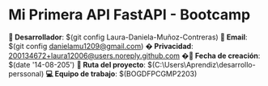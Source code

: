 # Mi Primera API FastAPI - Bootcamp

**👤 Desarrollador**: $(git config Laura-Daniela-Muñoz-Contreras)
**📧 Email**: $(git config danielamu1209@gmail.com)
**� Privacidad**: 200134672+laura12006@users.noreply.github.com 
**�📅 Fecha de creación**: $(date '14-08-205')
**📂 Ruta del proyecto**: $(C:\Users\Aprendiz\desarrollo-perssonal)
**💻 Equipo de trabajo**: $(BOGDFPCGMP2203)